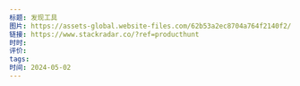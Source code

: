 ```yaml
---
标题: 发现工具
图片: https://assets-global.website-files.com/62b53a2ec8704a764f2140f2/662f9d35b9bf2527e9ef591d_logo-2024.svg
链接: https://www.stackradar.co/?ref=producthunt
时时: 
评价: 
tags: 
时间: 2024-05-02
---
```


